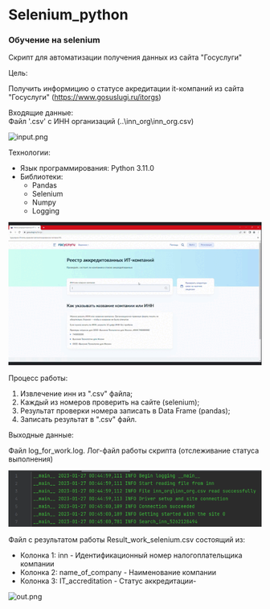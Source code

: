 # Selenium_python
<h3>Обучение на selenium</h3> 

Скрипт для автоматизации получения данных из сайта "Госуслуги"

Цель:

Получить информицию о статусе акредитации it-компаний из сайта "Госуслуги" (https://www.gosuslugi.ru/itorgs) 

Входящие данные: <br>
Файл '.csv' с ИНН организаций (..\inn_org\inn_org.csv)

![input.png](img%input.png)

Технологии:<br>
<ul>
    <li>Язык программирования: Python 3.11.0</li>
    <li>Библиотеки:
        <ul>
            <li>Pandas</li>
            <li>Selenium</li>
            <li>Numpy</li>
            <li>Logging</li>
        </ul>
    </li>
</ul>

![example_performance.gif](img%2Fexample_performance.gif)

Процесс работы:

<ol>
    <li>Извлечение инн из ".csv" файла;</li>
    <li>Каждый из номеров проверить на сайте (selenium);</li>
    <li>Результат проверки номера записать в Data Frame (pandas);</li>
    <li>Записать результат в ".csv" файл.</li>
</ol>

Выходные данные:

Файл log_for_work.log. Лог-файл работы скрипта (отслеживание статуса выполнения)

![log.png](img%2Flog.png)

Файл с результатом работы Result_work_selenium.csv состоящий из:
<ul>
    <li>Колонка 1: inn - Идентификационный номер налогоплательщика компании</li>
    <li>Колонка 2: name_of_company - Наименование компании</li>
    <li>Колонка 3: IT_accreditation - Статус аккредитации-</li>
</ul>

![out.png](img%out.png)
